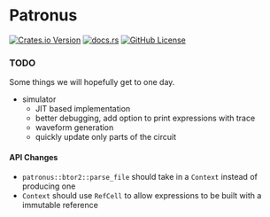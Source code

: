 # Patronus


[![Crates.io Version](https://img.shields.io/crates/v/patronus)](https://crates.io/crates/patronus)
[![docs.rs](https://img.shields.io/docsrs/patronus)](https://docs.rs/patronus)
[![GitHub License](https://img.shields.io/github/license/ekiwi/patronus)](LICENSE)



### TODO

Some things we will hopefully get to one day.

- simulator
  - JIT based implementation
  - better debugging, add option to print expressions with trace
  - waveform generation
  - quickly update only parts of the circuit


#### API Changes

- `patronus::btor2::parse_file` should take in a `Context` instead of producing one
- `Context` should use `RefCell` to allow expressions to be built with a immutable reference
